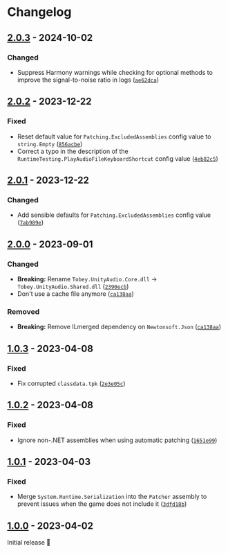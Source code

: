 # Changelog

## [2.0.3] - 2024-10-02

### Changed

- Suppress Harmony warnings while checking for optional methods to improve the signal-to-noise ratio in logs ([`ae62dca`](https://github.com/toebeann/Tobey.UnityAudio/commit/ae62dcaa77af1d591c61d9a3527f0d6f2549dbc5))

## [2.0.2] - 2023-12-22

### Fixed

- Reset default value for `Patching.ExcludedAssemblies` config value to `string.Empty` ([`856acbe`](https://github.com/toebeann/Tobey.UnityAudio/commit/856acbeb6b687925c21ef38f87d5c955db417600))
- Correct a typo in the description of the `RuntimeTesting.PlayAudioFileKeyboardShortcut` config value ([`4eb82c5`](https://github.com/toebeann/Tobey.UnityAudio/commit/4eb82c5f2c276a29e4153c0dbd5abe8a409e87ce))

## [2.0.1] - 2023-12-22

### Changed

- Add sensible defaults for `Patching.ExcludedAssemblies` config value ([`7ab989e`](https://github.com/toebeann/Tobey.UnityAudio/commit/7ab989e422caeca8f5b347e4a32fbfc133d2c3cd))

## [2.0.0] - 2023-09-01

### Changed

- **Breaking:** Rename `Tobey.UnityAudio.Core.dll` -> `Tobey.UnityAudio.Shared.dll` ([`2390ecb`](https://github.com/toebeann/Tobey.UnityAudio/commit/2390ecb8b4282985cdf2c43d607a60990131217f))
- Don't use a cache file anymore ([`ca138aa`](https://github.com/toebeann/Tobey.UnityAudio/commit/ca138aaf3312a12383a692e847e053b1b84f9727))

### Removed

- **Breaking:** Remove ILmerged dependency on `Newtonsoft.Json` ([`ca138aa`](https://github.com/toebeann/Tobey.UnityAudio/commit/ca138aaf3312a12383a692e847e053b1b84f9727))

## [1.0.3] - 2023-04-08

### Fixed

- Fix corrupted `classdata.tpk` ([`2e3e05c`](https://github.com/toebeann/Tobey.UnityAudio/commit/2e3e05c2b4640f721df0065a62e77747484bc39a))

## [1.0.2] - 2023-04-08

### Fixed

- Ignore non-.NET assemblies when using automatic patching ([`1651e99`](https://github.com/toebeann/Tobey.UnityAudio/commit/1651e9988a1aba724246feff56302c03d1b5c0f0))

## [1.0.1] - 2023-04-03

### Fixed

- Merge `System.Runtime.Serialization` into the `Patcher` assembly to prevent issues when the game does not include it ([`3dfd18b`](https://github.com/toebeann/Tobey.UnityAudio/commit/3dfd18b2fad34b0cdd2ccf01e92bd0f6b5c8683a))

## [1.0.0] - 2023-04-02

Initial release 🚀

[2.0.3]: https://github.com/toebeann/Tobey.UnityAudio/releases/tag/v2.0.3
[2.0.2]: https://github.com/toebeann/Tobey.UnityAudio/releases/tag/v2.0.2
[2.0.1]: https://github.com/toebeann/Tobey.UnityAudio/releases/tag/v2.0.1
[2.0.0]: https://github.com/toebeann/Tobey.UnityAudio/releases/tag/v2.0.0
[1.0.3]: https://github.com/toebeann/Tobey.UnityAudio/releases/tag/v1.0.3
[1.0.2]: https://github.com/toebeann/Tobey.UnityAudio/releases/tag/v1.0.2
[1.0.1]: https://github.com/toebeann/Tobey.UnityAudio/releases/tag/v1.0.1
[1.0.0]: https://github.com/toebeann/Tobey.UnityAudio/releases/tag/v1.0.0
